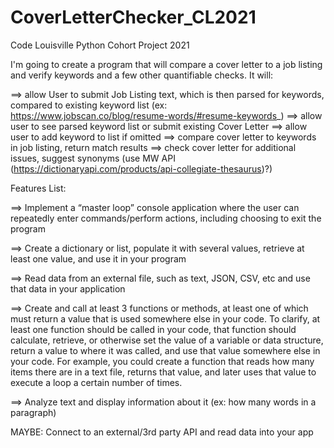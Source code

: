 # CoverLetterChecker_CL2021
Code Louisville Python Cohort Project 2021

I'm going to create a program that will compare a cover letter to a job listing and verify keywords and a few other quantifiable checks. It will:

==> allow User to submit Job Listing text, which is then parsed for keywords, compared to existing keyword list (ex: https://www.jobscan.co/blog/resume-words/#resume-keywords_)
==> allow user to see parsed keyword list or submit existing Cover Letter
==> allow user to add keyword to list if omitted
==> compare cover letter to keywords in job listing, return match results
==> check cover letter for additional issues, suggest synonyms (use MW API (https://dictionaryapi.com/products/api-collegiate-thesaurus)?)


Features List:

==> Implement a “master loop” console application where the user can repeatedly enter commands/perform actions, including choosing to exit the program

==> Create a dictionary or list, populate it with several values, retrieve at least one value, and use it in your program

==> Read data from an external file, such as text, JSON, CSV, etc and use that data in your application

==> Create and call at least 3 functions or methods, at least one of which must return a value that is used somewhere else in your code. To clarify, at least one function should be called in your code, that function should calculate, retrieve, or otherwise set the value of a variable or data structure, return a value to where it was called, and use that value somewhere else in your code. For example, you could create a function that reads how many items there are in a text file, returns that value, and later uses that value to execute a loop a certain number of times.

==> Analyze text and display information about it (ex: how many words in a paragraph)

MAYBE: Connect to an external/3rd party API and read data into your app




